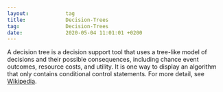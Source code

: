 ```yaml
---
layout:            tag
title:             Decision-Trees
tag:               Decision-Trees
date:              2020-05-04 11:01:01 +0200
---
```

A decision tree is a decision support tool that uses a tree-like model of
decisions and their possible consequences, including chance event outcomes,
resource costs, and utility. It is one way to display an algorithm that only
contains conditional control statements. 
For more detail, see [Wikipedia][wiki].

[wiki]:https://en.wikipedia.org/wiki/Decision_tree
